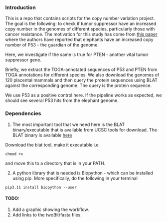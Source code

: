 ### Introduction

This is a repo that contains scripts for the copy number variation project.
The goal is the following: to check if tumor suppressor have an increased copy number in the genomes of different species, particularly those with cancer resistance. The motivation for this study has come from [this paper](https://elifesciences.org/articles/11994) where the authors have reported that elephants have an increased copy number of P53 - the guardian of the genome.

Here, we investigate if the same is true for PTEN - another vital tumor suppressor gene.

Briefly, we extract the TOGA-annotated sequences of P53 and PTEN from TOGA annotations for different species. We also download the genomes of 120 placental mammals and then query the protein sequences using BLAT against the corresponding genome. The query is the protein sequence.

We use P53 as a positive control here. If the pipeline works as expected, we should see several P53 hits from the elephant genome.

### Dependencies

1. The most important tool that we need here is the BLAT binary/executable that is available from UCSC tools for download. The BLAT binary is available [here](https://hgdownload.soe.ucsc.edu/admin/exe/linux.x86_64/blat/)

Download the blat tool, make it executable i.e
```
chmod +x
``` 

and move this to a directory that is in your PATH.


2. A python library that is needed is Biopython - which can be installed using pip.
More specifically, do the following in your terminal

```
pip3.11 install biopython --user
```

#### TODO:
1. Add a graphic showing the workflow.  
2. Add links to the twoBit/fasta files.   